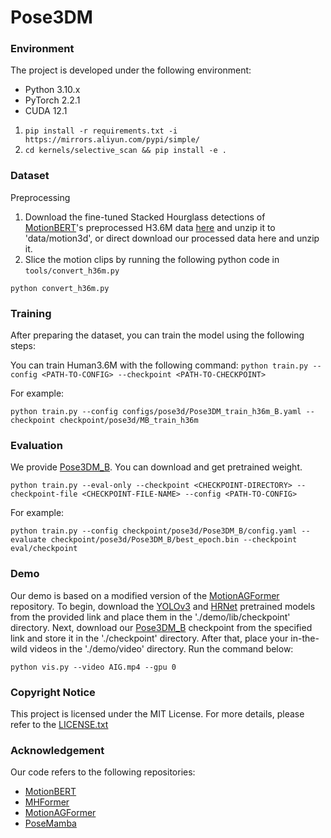 

# Pose3DM



### Environment

The project is developed under the following environment:

- Python 3.10.x
- PyTorch 2.2.1
- CUDA 12.1

1. `pip install -r requirements.txt -i https://mirrors.aliyun.com/pypi/simple/`
2. `cd kernels/selective_scan && pip install -e .`


### Dataset

Preprocessing

1. Download the fine-tuned Stacked Hourglass detections of [MotionBERT](https://github.com/Walter0807/MotionBERT/blob/main/docs/pose3d.md)'s preprocessed H3.6M data [here](https://onedrive.live.com/?authkey=%21AMG5RlzJp%2D7yTNw&id=A5438CD242871DF0%21206&cid=A5438CD242871DF0) and unzip it to 'data/motion3d', or direct download our processed data here and unzip it.
2. Slice the motion clips by running the following python code in `tools/convert_h36m.py`

`python convert_h36m.py`

### Training

After preparing the dataset, you can train the model using the following steps:

You can train Human3.6M with the following command:
`python train.py --config <PATH-TO-CONFIG> --checkpoint <PATH-TO-CHECKPOINT>`

For example:

`python train.py --config configs/pose3d/Pose3DM_train_h36m_B.yaml --checkpoint checkpoint/pose3d/MB_train_h36m`


### Evaluation
We provide [Pose3DM_B](https://drive.google.com/file/d/123AA9GDnnnbkiGuK-VoynY4bx4wPIn_1/view?usp=drive_link). You can download and get pretrained weight.

`python train.py --eval-only --checkpoint <CHECKPOINT-DIRECTORY> --checkpoint-file <CHECKPOINT-FILE-NAME> --config <PATH-TO-CONFIG>`

For example:

`python train.py --config checkpoint/pose3d/Pose3DM_B/config.yaml --evaluate checkpoint/pose3d/Pose3DM_B/best_epoch.bin --checkpoint eval/checkpoint`

### Demo

Our demo is based on a modified version of the [MotionAGFormer](https://github.com/TaatiTeam/MotionAGFormer) repository. To begin, download the [YOLOv3](https://drive.google.com/drive/folders/1_ENAMOsPM7FXmdYRbkwbFHgzQq_B_NQA) and [HRNet](https://drive.google.com/drive/folders/1_ENAMOsPM7FXmdYRbkwbFHgzQq_B_NQA) pretrained models from the provided link and place them in the './demo/lib/checkpoint' directory. Next, download our [Pose3DM_B](https://drive.google.com/file/d/123AA9GDnnnbkiGuK-VoynY4bx4wPIn_1/view?usp=drive_link) checkpoint from the specified link and store it in the './checkpoint' directory. After that, place your in-the-wild videos in the './demo/video' directory. Run the command below:

`python vis.py --video AIG.mp4 --gpu 0`



### Copyright Notice

This project is licensed under the MIT License. For more details, please refer to the [LICENSE.txt](https://github.com/Reus3237/Pose3DM/blob/Pose3DM/LICENSE.txt)

### Acknowledgement

Our code refers to the following repositories:

- [MotionBERT](https://github.com/Walter0807/MotionBERT)
- [MHFormer](https://github.com/Vegetebird/MHFormer)
- [MotionAGFormer](https://github.com/TaatiTeam/MotionAGFormer)
- [PoseMamba](https://github.com/nankingjing/PoseMamba)






